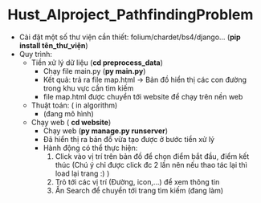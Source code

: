 # Hust_AIproject_PathfindingProblem
- Cài đặt một số thư viện cần thiết: folium/chardet/bs4/django... (**pip install tên_thư_viện**)
- Quy trình:
  - Tiền xử lý dữ liệu (**cd preprocess_data**)
    - Chạy file main.py (**py main.py**)
    - Kết quả: trả ra file map.html -> Bản đồ hiển thị các con đường trong khu vực cần tìm kiếm
    - file map.html được chuyển tới website để chạy trên nền web
  - Thuật toán: ( in algorithm)
    - (đang mô hình)
  - Chạy web ( **cd website**)
    - Chạy web (**py manage.py runserver**)
    - Đã hiển thị ra bản đồ vừa tạo được ở bước tiền xử lý
    - Hành động có thể thực hiện:
      1. Click vào vị trí trên bản đồ để chọn điểm bắt đầu, điểm kết thúc (Chú ý chỉ được click đc 2 lần nên nếu thao tác lại thì load lại trang :) )
      2. Trỏ tới các vị trí (Đường, icon,...) để xem thông tin
      3. Ấn Search để chuyển tới trang tìm kiếm (đang làm)
